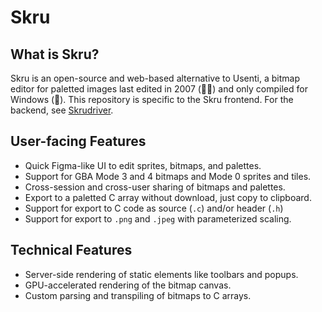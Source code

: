 # Skru
## What is Skru?
Skru is an open-source and web-based alternative to Usenti, a bitmap editor for paletted images last edited in 2007 (👴🏻) and only compiled for Windows (🤮). This repository is specific to the Skru frontend. For the backend, see [Skrudriver](https://github.com/skrusenti/skrudriver).
## User-facing Features
- Quick Figma-like UI to edit sprites, bitmaps, and palettes.
- Support for GBA Mode 3 and 4 bitmaps and Mode 0 sprites and tiles.
- Cross-session and cross-user sharing of bitmaps and palettes.
- Export to a paletted C array without download, just copy to clipboard.
- Support for export to C code as source (`.c`) and/or header (`.h`)
- Support for export to `.png` and `.jpeg` with parameterized scaling.
## Technical Features
- Server-side rendering of static elements like toolbars and popups.
- GPU-accelerated rendering of the bitmap canvas.
- Custom parsing and transpiling of bitmaps to C arrays.
